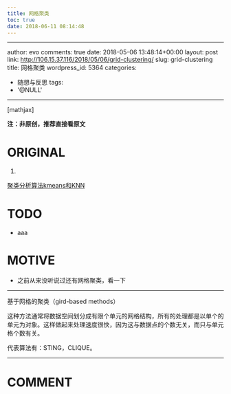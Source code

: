 ```yaml
---
title: 网格聚类
toc: true
date: 2018-06-11 08:14:48
---
```

---
author: evo
comments: true
date: 2018-05-06 13:48:14+00:00
layout: post
link: http://106.15.37.116/2018/05/06/grid-clustering/
slug: grid-clustering
title: 网格聚类
wordpress_id: 5364
categories:
- 随想与反思
tags:
- '@NULL'
---

<!-- more -->

[mathjax]

**注：非原创，推荐直接看原文**


# ORIGINAL





 	
  1. 


[聚类分析算法kmeans和KNN](https://www.jianshu.com/p/105535717e11)







# TODO





 	
  * aaa




# MOTIVE





 	
  * 之前从来没听说过还有网格聚类，看一下





* * *





基于网格的聚类（gird-based methods）

这种方法通常将数据空间划分成有限个单元的网格结构，所有的处理都是以单个的单元为对象。这样做起来处理速度很快，因为这与数据点的个数无关，而只与单元格个数有关。

代表算法有：STING，CLIQUE。





















* * *





# COMMENT



